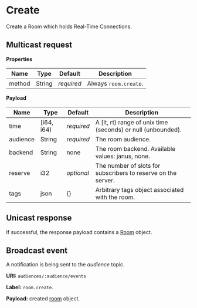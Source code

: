 # Create

Create a Room which holds Real-Time Connections.



## Multicast request

**Properties**

Name             | Type   | Default    | Description
---------------- | ------ | ---------- | ------------------
method           | String | _required_ | Always `room.create`.


**Payload**

Name     | Type       | Default    | Description
-------- | ---------- | ---------- | ------------------
time     | [i64, i64) | _required_ | A [lt, rt) range of unix time (seconds) or null (unbounded).
audience | String     | _required_ | The room audience.
backend  | String     | none       | The room backend. Available values: janus, none.
reserve  | i32        | _optional_ | The number of slots for subscribers to reserve on the server.
tags     | json       | {}         | Arbitrary tags object associated with the room.


## Unicast response

If successful, the response payload contains a [Room](../room.md#properties) object.

## Broadcast event

A notification is being sent to the _audience_ topic.

**URI:** `audiences/:audience/events`

**Label:** `room.create`.

**Payload:** created [room](../room.md#properties) object.
